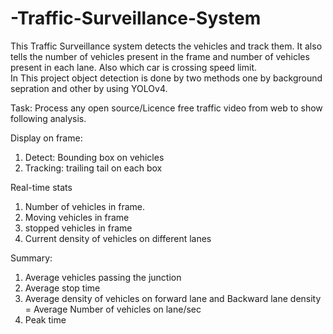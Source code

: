 # -Traffic-Surveillance-System
This Traffic Surveillance system detects the vehicles and track them. It also tells the number of vehicles present in the frame and number of vehicles present in each lane. Also which car is crossing speed limit.                              
In This project object detection is done by two methods one by background sepration and other by using YOLOv4.


Task: Process any open source/Licence free traffic video from web to show following analysis.

Display on frame:
1. Detect: Bounding box on vehicles 
2. Tracking: trailing tail on each box

Real-time stats
1. Number of vehicles in frame.
2. Moving vehicles in frame
3. stopped vehicles in frame
4. Current density of vehicles on different lanes

Summary:
1. Average vehicles passing the junction
2. Average stop time
3. Average density of vehicles on forward lane and Backward lane 
density = Average Number of vehicles on lane/sec
4. Peak time
